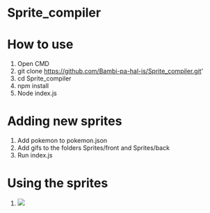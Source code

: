 # Sprite_compiler


# How to use

1. Open CMD
2. git clone https://github.com/Bambi-pa-hal-is/Sprite_compiler.git'
3. cd Sprite_compiler
4. npm install
5. Node index.js

# Adding new sprites
1. Add pokemon to pokemon.json
2. Add gifs to the folders Sprites/front and Sprites/back
3. Run index.js

# Using the sprites
1. <img src="data:image/gif;base64,{REPLACE WITH BASE64 FROM pokemonsprites.json}" />


